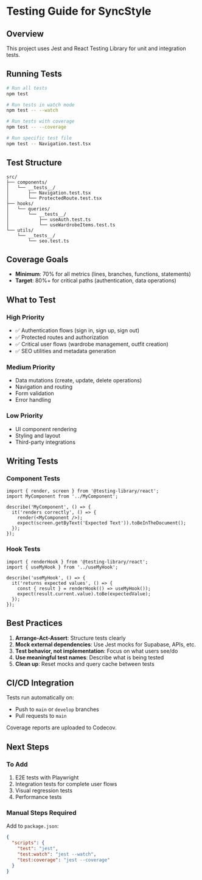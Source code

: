 # Testing Guide for SyncStyle

## Overview

This project uses Jest and React Testing Library for unit and integration tests.

## Running Tests

```bash
# Run all tests
npm test

# Run tests in watch mode
npm test -- --watch

# Run tests with coverage
npm test -- --coverage

# Run specific test file
npm test -- Navigation.test.tsx
```

## Test Structure

```
src/
├── components/
│   └── __tests__/
│       ├── Navigation.test.tsx
│       └── ProtectedRoute.test.tsx
├── hooks/
│   └── queries/
│       └── __tests__/
│           ├── useAuth.test.ts
│           └── useWardrobeItems.test.ts
└── utils/
    └── __tests__/
        └── seo.test.ts
```

## Coverage Goals

- **Minimum**: 70% for all metrics (lines, branches, functions, statements)
- **Target**: 80%+ for critical paths (authentication, data operations)

## What to Test

### High Priority
- ✅ Authentication flows (sign in, sign up, sign out)
- ✅ Protected routes and authorization
- ✅ Critical user flows (wardrobe management, outfit creation)
- ✅ SEO utilities and metadata generation

### Medium Priority
- Data mutations (create, update, delete operations)
- Navigation and routing
- Form validation
- Error handling

### Low Priority
- UI component rendering
- Styling and layout
- Third-party integrations

## Writing Tests

### Component Tests

```tsx
import { render, screen } from '@testing-library/react';
import MyComponent from '../MyComponent';

describe('MyComponent', () => {
  it('renders correctly', () => {
    render(<MyComponent />);
    expect(screen.getByText('Expected Text')).toBeInTheDocument();
  });
});
```

### Hook Tests

```tsx
import { renderHook } from '@testing-library/react';
import { useMyHook } from '../useMyHook';

describe('useMyHook', () => {
  it('returns expected values', () => {
    const { result } = renderHook(() => useMyHook());
    expect(result.current.value).toBe(expectedValue);
  });
});
```

## Best Practices

1. **Arrange-Act-Assert**: Structure tests clearly
2. **Mock external dependencies**: Use Jest mocks for Supabase, APIs, etc.
3. **Test behavior, not implementation**: Focus on what users see/do
4. **Use meaningful test names**: Describe what is being tested
5. **Clean up**: Reset mocks and query cache between tests

## CI/CD Integration

Tests run automatically on:
- Push to `main` or `develop` branches
- Pull requests to `main`

Coverage reports are uploaded to Codecov.

## Next Steps

### To Add
1. E2E tests with Playwright
2. Integration tests for complete user flows
3. Visual regression tests
4. Performance tests

### Manual Steps Required

Add to `package.json`:
```json
{
  "scripts": {
    "test": "jest",
    "test:watch": "jest --watch",
    "test:coverage": "jest --coverage"
  }
}
```
